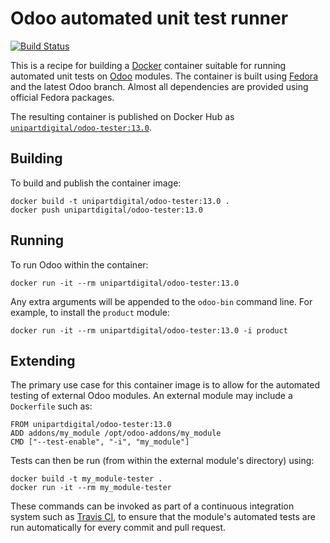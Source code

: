 # Odoo automated unit test runner

[![Build Status](https://travis-ci.org/unipartdigital/odoo-tester.svg?branch=13.0)](https://travis-ci.org/unipartdigital/odoo-tester)

This is a recipe for building a [Docker](https://www.docker.com/)
container suitable for running automated unit tests on
[Odoo](https://github.com/odoo/odoo) modules.  The container is built
using [Fedora](https://getfedora.org/) and the latest Odoo branch.
Almost all dependencies are provided using official Fedora packages.

The resulting container is published on Docker Hub as
[`unipartdigital/odoo-tester:13.0`](https://hub.docker.com/r/unipartdigital/odoo-tester/).

## Building

To build and publish the container image:

    docker build -t unipartdigital/odoo-tester:13.0 .
    docker push unipartdigital/odoo-tester:13.0

## Running

To run Odoo within the container:

    docker run -it --rm unipartdigital/odoo-tester:13.0

Any extra arguments will be appended to the `odoo-bin` command line.
For example, to install the `product` module:

    docker run -it --rm unipartdigital/odoo-tester:13.0 -i product

## Extending

The primary use case for this container image is to allow for the
automated testing of external Odoo modules.  An external module may
include a `Dockerfile` such as:

    FROM unipartdigital/odoo-tester:13.0
    ADD addons/my_module /opt/odoo-addons/my_module
    CMD ["--test-enable", "-i", "my_module"]

Tests can then be run (from within the external module's directory)
using:

    docker build -t my_module-tester .
    docker run -it --rm my_module-tester

These commands can be invoked as part of a continuous integration
system such as [Travis CI](https://travis-ci.com/), to ensure that the
module's automated tests are run automatically for every commit and
pull request.
